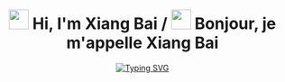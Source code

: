 <h1 align="center"><img src="https://camo.envatousercontent.com/2b85075c6f458c03e97045f6e7741cbced9087dc/68747470733a2f2f692e696d6775722e636f6d2f6833464262774c2e676966" width="35"> Hi, I'm Xiang Bai / <img src="https://camo.envatousercontent.com/c2e81dafed5249b91cdac5822adfc2271b8e7233/68747470733a2f2f692e696d6775722e636f6d2f43766c334353692e676966" width="35"> Bonjour, je m'appelle Xiang Bai</h1>
<p align="center">
<a href="https://git.io/typing-svg"><img src="https://readme-typing-svg.demolab.com?font=Fira+Code&weight=100&size=22&duration=4936&pause=1000&color=C724F7&center=true&vCenter=true&width=500&lines=Human+Centered+AI+%F0%9F%A7%A0;Technical+University+of+Denmark+;Deep+Learning+%7C+Parallel+Computing;Neural+Science+%7C+Self-driving" alt="Typing SVG" /></a>
</p>

<br>


<!---
baixianger/baixianger is a ✨ special ✨ repository because its `README.md` (this file) appears on your GitHub profile.
You can click the Preview link to take a look at your changes.
--->
